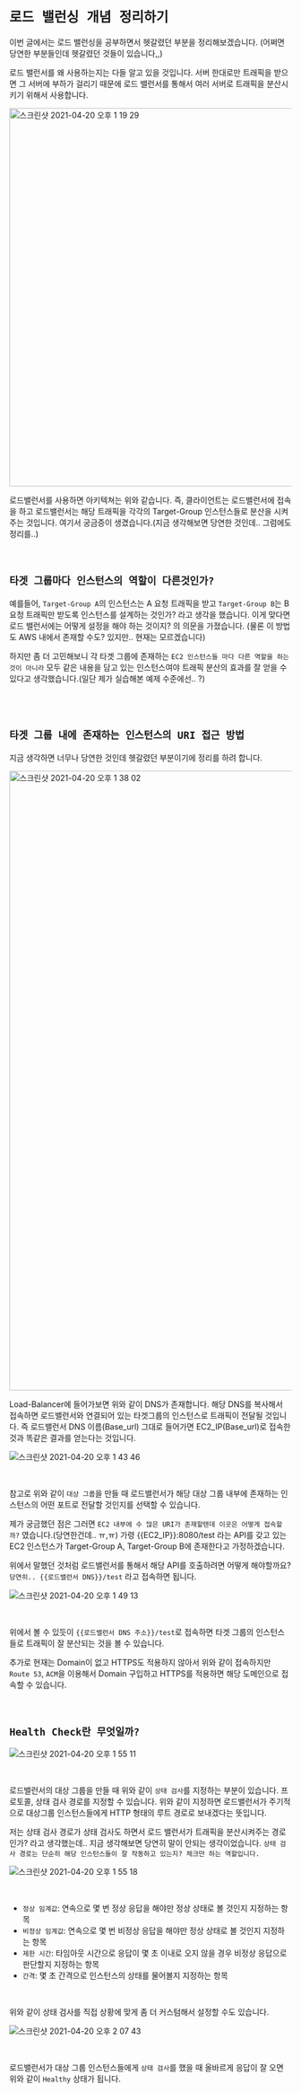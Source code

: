 # `로드 밸런싱 개념 정리하기`

이번 글에서는 로드 밸런싱을 공부하면서 헷갈렸던 부분을 정리해보겠습니다. (어쩌면 당연한 부분들인데 헷갈렸던 것들이 있습니다,,)

로드 밸런서를 왜 사용하는지는 다들 알고 있을 것입니다. 서버 한대로만 트래픽을 받으면 그 서버에 부하가 걸리기 때문에 로드 밸런서를 통해서 여러 서버로 트래픽을 분산시키기 위해서 사용합니다.

<img width="674" alt="스크린샷 2021-04-20 오후 1 19 29" src="https://user-images.githubusercontent.com/45676906/115336919-0b094a00-a1db-11eb-87a9-6fb4a8028481.png">

<br>

로드밸런서를 사용하면 아키텍쳐는 위와 같습니다. 즉, 클라이언트는 로드밸런서에 접속을 하고 로드밸런서는 해당 트래픽을 각각의 Target-Group 인스턴스들로 분산을 시켜주는 것입니다. 
여기서 궁금증이 생겼습니다.(지금 생각해보면 당연한 것인데.. 그럼에도 정리를..)

<br>

## `타겟 그룹마다 인스턴스의 역할이 다른것인가?`

예를들어, `Target-Group A`의 인스턴스는 A 요청 트래픽을 받고 `Target-Group B`는 B 요청 트래픽만 받도록 인스턴스를 설계하는 것인가? 라고 생각을 했습니다. 이게 맞다면 로드 밸런서에는 어떻게 설정을 해야 하는 것이지? 의 의문을 가졌습니다.
(물론 이 방법도 AWS 내에서 존재할 수도? 있지만.. 현재는 모르겠습니다) 

하지만 좀 더 고민해보니 각 타겟 그룹에 존재하는 `EC2 인스턴스들 마다 다른 역할을 하는 것이 아니라` 모두 같은 내용을 담고 있는 인스턴스여야 트래픽 분산의 효과를 잘 얻을 수 있다고 생각했습니다.(일단 제가 실습해본 예제 수준에선.. ?)


<br> <br>

## `타겟 그룹 내에 존재하는 인스턴스의 URI 접근 방법`

지금 생각하면 너무나 당연한 것인데 헷갈렸던 부분이기에 정리를 하려 합니다. 

<img width="1104" alt="스크린샷 2021-04-20 오후 1 38 02" src="https://user-images.githubusercontent.com/45676906/115338504-e95d9200-a1dd-11eb-8106-8d35f112efb6.png">

<br>

Load-Balancer에 들어가보면 위와 같이 DNS가 존재합니다. 해당 DNS를 복사해서 접속하면 로드밸런서와 연결되어 있는 타겟그룹의 인스턴스로 트래픽이 전달될 것입니다. 즉 로드밸런서 DNS 이름(Base_url) 그대로 들어가면 EC2_IP(Base_url)로 접속한 것과 똑같은 결과를 얻는다는 것입니다.

![스크린샷 2021-04-20 오후 1 43 46](https://user-images.githubusercontent.com/45676906/115338799-88828980-a1de-11eb-8a3b-00aae7b14b37.png)

<br>

참고로 위와 같이 `대상 그룹`을 만들 때 로드밸런서가 해당 대상 그룹 내부에 존재하는 인스턴스의 어떤 포트로 전달할 것인지를 선택할 수 있습니다.

제가 궁금했던 점은 그러면 `EC2 내부에 수 많은 URI가 존재할텐데 이곳은 어떻게 접속할까?` 였습니다.(당연한건데.. ㅠ,ㅠ) 가령 {{EC2_IP}}:8080/test 라는 API를 갖고 있는 EC2 인스턴스가 Target-Group A, Target-Group B에 존재한다고 가정하겠습니다.

위에서 말했던 것처럼 로드밸런서를 통해서 해당 API를 호출하려면 어떻게 해야할까요? `당연히.. {{로드밸런서 DNS}}/test` 라고 접속하면 됩니다.

![스크린샷 2021-04-20 오후 1 49 13](https://user-images.githubusercontent.com/45676906/115339270-5d4c6a00-a1df-11eb-9bb4-2df48d3314e5.png)

<br>

위에서 볼 수 있듯이 `{{로드밸런서 DNS 주소}}/test`로 접속하면 타겟 그룹의 인스턴스들로 트래픽이 잘 분산되는 것을 볼 수 있습니다. 

추가로 현재는 Domain이 없고 HTTPS도 적용하지 않아서 위와 같이 접속하지만 `Route 53`, `ACM`을 이용해서 Domain 구입하고 HTTPS를 적용하면 해당 도메인으로 접속할 수 있습니다.

<br>

## `Health Check란 무엇일까?`

![스크린샷 2021-04-20 오후 1 55 11](https://user-images.githubusercontent.com/45676906/115339653-317db400-a1e0-11eb-8cfd-65dc1ac02a61.png)

<br>

로드밸런서의 대상 그룹을 만들 때 위와 같이 `상태 검사`를 지정하는 부분이 있습니다. 프로토콜, 상태 검사 경로를 지정할 수 있습니다. 위와 같이 지정하면 로드밸런서가 주기적으로 대상그룹 인스턴스들에게 HTTP 형태의 루트 경로로 보내겠다는 뜻입니다. 

저는 상태 검사 경로가 상태 검사도 하면서 로드 밸런서가 트래픽을 분산시켜주는 경로인가? 라고 생각했는데.. 지금 생각해보면 당연히 말이 안되는 생각이었습니다. `상태 검사 경로는 단순히 해당 인스턴스들이 잘 작동하고 있는지? 체크만 하는 역할입니다.`

![스크린샷 2021-04-20 오후 1 55 18](https://user-images.githubusercontent.com/45676906/115340379-81a94600-a1e1-11eb-92bf-83eaabc88593.png)

<br>

- `정상 임계값`: 연속으로 몇 번 정상 응답을 해야만 정상 상태로 볼 것인지 지정하는 항목
- `비정상 임계값`: 연속으로 몇 번 비정상 응답을 해야만 정상 상태로 볼 것인지 지정하는 항목
- `제한 시간`: 타임아웃 시간으로 응답이 몇 초 이내로 오지 않을 경우 비정상 응답으로 판단할지 지정하는 항목
- `간격`: 몇 초 간격으로 인스턴스의 상태를 물어볼지 지정하는 항목

<br>

위와 같이 상태 검사를 직접 상황에 맞게 좀 더 커스텀해서 설정할 수도 있습니다. 

![스크린샷 2021-04-20 오후 2 07 43](https://user-images.githubusercontent.com/45676906/115340579-e2388300-a1e1-11eb-8a61-0b9973d28859.png)

<br>

로드밸런서가 대상 그룹 인스턴스들에게 `상태 검사`를 했을 때 올바르게 응답이 잘 오면 위와 같이 `Healthy` 상태가 됩니다. 